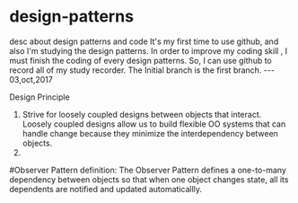 # design-patterns
desc about design patterns and code
It's my first time to use github, and also I'm studying the design patterns. In order to improve my coding skill , I must finish the coding of every design patterns. So, I can use github to record all of my study recorder. 
The Initial branch is the first branch. --- 03,oct,2017

Design Principle
1. Strive for loosely coupled designs between objects that interact.
   Loosely coupled designs allow us to build flexible OO systems that
   can handle change because they minimize the interdependency between 
   objects.
2.

#Observer Pattern definition:
    The Observer Pattern defines a one-to-many dependency between objects so that when one object changes state, all its dependents are notified and updated automaticallly.
